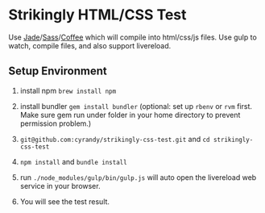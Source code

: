 Strikingly HTML/CSS Test
=============

Use [Jade](http://jade-lang.com)/[Sass](http://sass-lang.com)/[Coffee](http://coffeescript.org) which will compile into html/css/js files.
Use gulp to watch, compile files, and also support livereload.

## Setup Environment

1. install npm `brew install npm`

2. install bundler `gem install bundler` (optional: set up `rbenv` or `rvm` first. Make sure gem run under folder in your home directory to prevent permission problem.)

3. `git@github.com:cyrandy/strikingly-css-test.git` and `cd strikingly-css-test`

4. `npm install` and `bundle install`

5. run `./node_modules/gulp/bin/gulp.js` will auto open the livereload web service in your browser.

6. You will see the test result.
